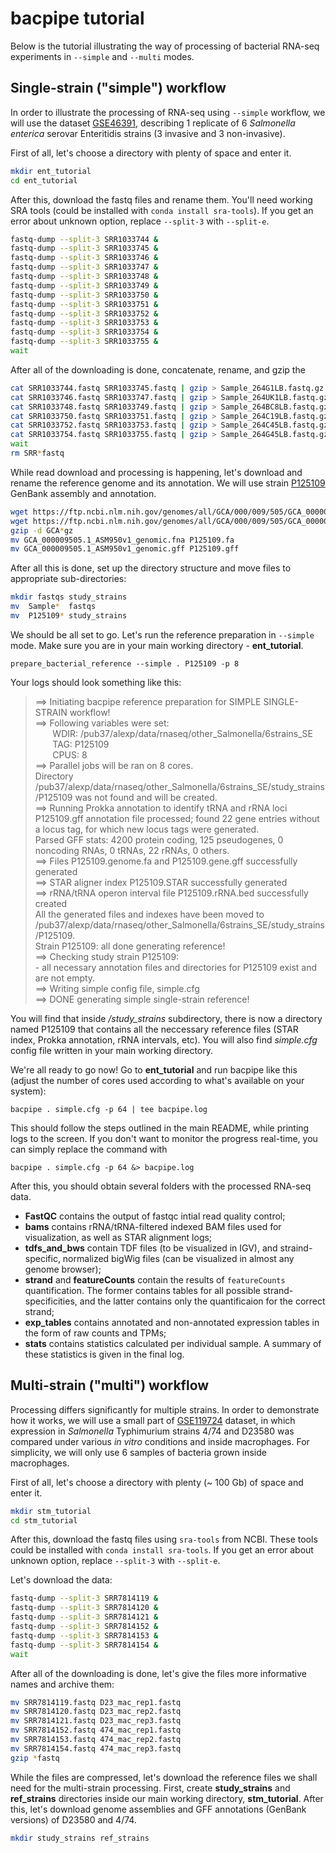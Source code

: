 # bacpipe tutorial

Below is the tutorial illustrating the way of processing of bacterial RNA-seq experiments in `--simple` and `--multi` modes.

## Single-strain ("simple") workflow 

In order to illustrate the processing of RNA-seq using `--simple` workflow, we will use the dataset [GSE46391](https://www.ncbi.nlm.nih.gov/geo/query/acc.cgi?acc=GSE46391), describing 1 replicate of 6 *Salmonella enterica* serovar Enteritidis strains (3 invasive and 3 non-invasive). 

First of all, let's choose a directory with plenty of space and enter it. 

```bash 
mkdir ent_tutorial
cd ent_tutorial
```

After this, download the fastq files and rename them. You'll need working SRA tools (could be installed with `conda install sra-tools`). If you get an error about unknown option, replace `--split-3` with `--split-e`. 

```bash 
fastq-dump --split-3 SRR1033744 & 
fastq-dump --split-3 SRR1033745 & 
fastq-dump --split-3 SRR1033746 & 
fastq-dump --split-3 SRR1033747 & 
fastq-dump --split-3 SRR1033748 & 
fastq-dump --split-3 SRR1033749 & 
fastq-dump --split-3 SRR1033750 & 
fastq-dump --split-3 SRR1033751 & 
fastq-dump --split-3 SRR1033752 & 
fastq-dump --split-3 SRR1033753 & 
fastq-dump --split-3 SRR1033754 & 
fastq-dump --split-3 SRR1033755 &
wait 
```
After all of the downloading is done, concatenate, rename, and gzip the 
```bash
cat SRR1033744.fastq SRR1033745.fastq | gzip > Sample_264G1LB.fastq.gz  &  
cat SRR1033746.fastq SRR1033747.fastq | gzip > Sample_264UK1LB.fastq.gz &  
cat SRR1033748.fastq SRR1033749.fastq | gzip > Sample_264BC8LB.fastq.gz &  
cat SRR1033750.fastq SRR1033751.fastq | gzip > Sample_264C19LB.fastq.gz &  
cat SRR1033752.fastq SRR1033753.fastq | gzip > Sample_264C45LB.fastq.gz &  
cat SRR1033754.fastq SRR1033755.fastq | gzip > Sample_264G45LB.fastq.gz &  
wait
rm SRR*fastq
```

While read download and processing is happening, let's download and rename the reference genome and its annotation. We will use strain [P125109](https://www.ncbi.nlm.nih.gov/assembly/GCA_000009505.1) GenBank assembly and annotation. 

```bash
wget https://ftp.ncbi.nlm.nih.gov/genomes/all/GCA/000/009/505/GCA_000009505.1_ASM950v1/GCA_000009505.1_ASM950v1_genomic.fna.gz
wget https://ftp.ncbi.nlm.nih.gov/genomes/all/GCA/000/009/505/GCA_000009505.1_ASM950v1/GCA_000009505.1_ASM950v1_genomic.gff.gz
gzip -d GCA*gz
mv GCA_000009505.1_ASM950v1_genomic.fna P125109.fa
mv GCA_000009505.1_ASM950v1_genomic.gff P125109.gff
```

After all this is done, set up the directory structure and move files to appropriate sub-directories:
```bash 
mkdir fastqs study_strains
mv  Sample*  fastqs 
mv  P125109* study_strains
```

We should be all set to go. Let's run the reference preparation in `--simple` mode. Make sure you are in your main working directory - **ent_tutorial**. 

`prepare_bacterial_reference --simple . P125109 -p 8`

Your logs should look something like this: 

> ==> Initiating bacpipe reference preparation for SIMPLE SINGLE-STRAIN workflow!  
> ==> Following variables were set:  
>        WDIR: /pub37/alexp/data/rnaseq/other_Salmonella/6strains_SE  
>        TAG: P125109  
>        CPUS: 8  
> ==> Parallel jobs will be ran on 8 cores.  
> Directory /pub37/alexp/data/rnaseq/other_Salmonella/6strains_SE/study_strains/P125109 was not found and will be created.  
> ==> Running Prokka annotation to identify tRNA and rRNA loci  
> P125109.gff annotation file processed; found 22 gene entries without a locus tag, for which new locus tags were generated.  
> Parsed GFF stats: 4200 protein coding, 125 pseudogenes, 0 noncoding RNAs, 0 tRNAs, 22 rRNAs, 0 others.  
> ==> Files P125109.genome.fa and P125109.gene.gff successfully generated  
> ==> STAR aligner index P125109.STAR successfully generated  
> ==> rRNA/tRNA operon interval file P125109.rRNA.bed successfully created  
> All the generated files and indexes have been moved to /pub37/alexp/data/rnaseq/other_Salmonella/6strains_SE/study_strains/P125109.  
> Strain P125109: all done generating reference!  
> ==> Checking study strain P125109:  
> \- all necessary annotation files and directories for P125109 exist and are not empty.  
> ==> Writing simple config file, simple.cfg  
> ==> DONE generating simple single-strain reference!  

You will find that inside */study_strains* subdirectory, there is now a directory named P125109 that contains all the neccessary reference files (STAR index, Prokka annotation, rRNA intervals, etc). You will also find *simple.cfg* config file written in your main working directory. 

We're all ready to go now! Go to **ent_tutorial** and run bacpipe like this (adjust the number of cores used according to what's available on your system): 

`bacpipe . simple.cfg -p 64 | tee bacpipe.log`

This should follow the steps outlined in the main README, while printing logs to the screen. If you don't want to monitor the progress real-time, you can simply replace the command with 

`bacpipe . simple.cfg -p 64 &> bacpipe.log`

After this, you should obtain several folders with the processed RNA-seq data. 

* **FastQC** contains the output of fastqc intial read quality control;
* **bams** contains rRNA/tRNA-filtered indexed BAM files used for visualization, as well as STAR alignment logs;
* **tdfs_and_bws** contain TDF files (to be visualized in IGV), and straind-specific, normalized bigWig files (can be visualized in almost any genome browser); 
* **strand** and **featureCounts** contain the results of `featureCounts` quantification. The former contains tables for all possible strand-specificities, and the latter contains only the quantificaion for the correct strand; 
* **exp_tables** contains annotated and non-annotated expression tables in the form of raw counts and TPMs; 
* **stats** contains statistics calculated per individual sample. A summary of these statistics is given in the final log. 

## Multi-strain ("multi") workflow

Processing differs significantly for multiple strains. In order to demonstrate how it works, we will use a small part of [GSE119724](https://www.ncbi.nlm.nih.gov/geo/query/acc.cgi?acc=GSE119724) dataset, in which expression in *Salmonella* Typhimurium strains 4/74 and D23580 was compared under various *in vitro* conditions and inside macrophages. For simplicity, we will only use 6 samples of bacteria grown inside macrophages. 

First of all, let's choose a directory with plenty (~ 100 Gb) of space and enter it.

```bash 
mkdir stm_tutorial
cd stm_tutorial
```

After this, download the fastq files using `sra-tools` from NCBI. These tools could be installed with `conda install sra-tools`. If you get an error about unknown option, replace `--split-3` with `--split-e`.


Let's download the data: 

```bash 
fastq-dump --split-3 SRR7814119 & 
fastq-dump --split-3 SRR7814120 & 
fastq-dump --split-3 SRR7814121 & 
fastq-dump --split-3 SRR7814152 & 
fastq-dump --split-3 SRR7814153 & 
fastq-dump --split-3 SRR7814154 &
wait
```

After all of the downloading is done, let's give the files more informative names and archive them:
```bash 
mv SRR7814119.fastq D23_mac_rep1.fastq
mv SRR7814120.fastq D23_mac_rep2.fastq
mv SRR7814121.fastq D23_mac_rep3.fastq
mv SRR7814152.fastq 474_mac_rep1.fastq
mv SRR7814153.fastq 474_mac_rep2.fastq 
mv SRR7814154.fastq 474_mac_rep3.fastq
gzip *fastq
```

While the files are compressed, let's download the reference files we shall need for the multi-strain processing. First, create **study_strains** and **ref_strains** directories inside our main working directory, **stm_tutorial**. After this, let's download genome assemblies and GFF annotations (GenBank versions) of D23580 and 4/74. 

```bash
mkdir study_strains ref_strains
```
